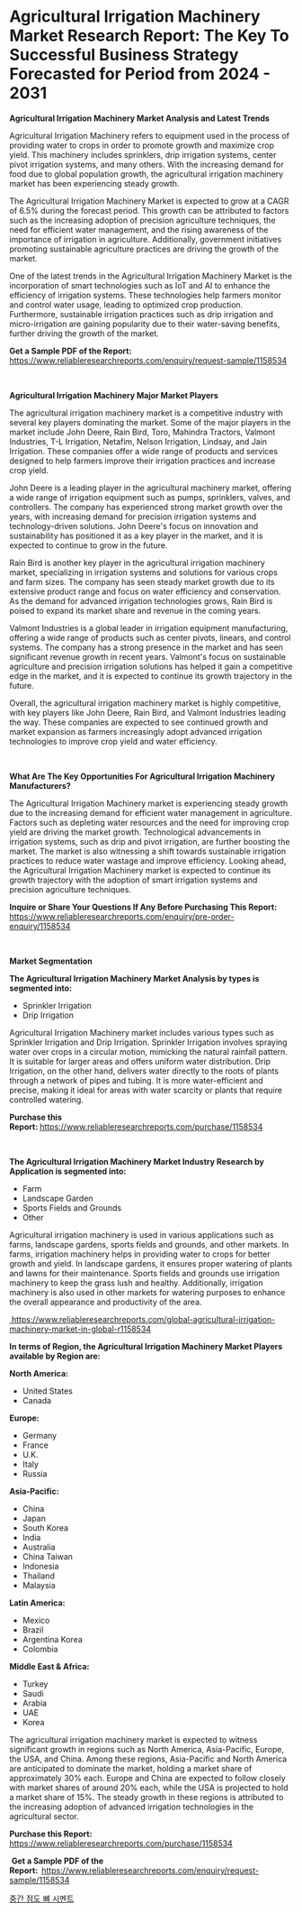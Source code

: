 <p><h1>Agricultural Irrigation Machinery Market Research Report: The Key To Successful Business Strategy Forecasted for Period from 2024 - 2031</h1></p><p><strong>Agricultural Irrigation Machinery Market Analysis and Latest Trends</strong></p>
<p><p>Agricultural Irrigation Machinery refers to equipment used in the process of providing water to crops in order to promote growth and maximize crop yield. This machinery includes sprinklers, drip irrigation systems, center pivot irrigation systems, and many others. With the increasing demand for food due to global population growth, the agricultural irrigation machinery market has been experiencing steady growth.</p><p>The Agricultural Irrigation Machinery Market is expected to grow at a CAGR of 6.5% during the forecast period. This growth can be attributed to factors such as the increasing adoption of precision agriculture techniques, the need for efficient water management, and the rising awareness of the importance of irrigation in agriculture. Additionally, government initiatives promoting sustainable agriculture practices are driving the growth of the market.</p><p>One of the latest trends in the Agricultural Irrigation Machinery Market is the incorporation of smart technologies such as IoT and AI to enhance the efficiency of irrigation systems. These technologies help farmers monitor and control water usage, leading to optimized crop production. Furthermore, sustainable irrigation practices such as drip irrigation and micro-irrigation are gaining popularity due to their water-saving benefits, further driving the growth of the market.</p></p>
<p><strong>Get a Sample PDF of the Report:&nbsp;</strong> <a href="https://www.reliableresearchreports.com/enquiry/request-sample/1158534">https://www.reliableresearchreports.com/enquiry/request-sample/1158534</a></p>
<p>&nbsp;</p>
<p><strong>Agricultural Irrigation Machinery Major Market Players</strong></p>
<p><p>The agricultural irrigation machinery market is a competitive industry with several key players dominating the market. Some of the major players in the market include John Deere, Rain Bird, Toro, Mahindra Tractors, Valmont Industries, T-L Irrigation, Netafim, Nelson Irrigation, Lindsay, and Jain Irrigation. These companies offer a wide range of products and services designed to help farmers improve their irrigation practices and increase crop yield.</p><p>John Deere is a leading player in the agricultural machinery market, offering a wide range of irrigation equipment such as pumps, sprinklers, valves, and controllers. The company has experienced strong market growth over the years, with increasing demand for precision irrigation systems and technology-driven solutions. John Deere's focus on innovation and sustainability has positioned it as a key player in the market, and it is expected to continue to grow in the future.</p><p>Rain Bird is another key player in the agricultural irrigation machinery market, specializing in irrigation systems and solutions for various crops and farm sizes. The company has seen steady market growth due to its extensive product range and focus on water efficiency and conservation. As the demand for advanced irrigation technologies grows, Rain Bird is poised to expand its market share and revenue in the coming years.</p><p>Valmont Industries is a global leader in irrigation equipment manufacturing, offering a wide range of products such as center pivots, linears, and control systems. The company has a strong presence in the market and has seen significant revenue growth in recent years. Valmont's focus on sustainable agriculture and precision irrigation solutions has helped it gain a competitive edge in the market, and it is expected to continue its growth trajectory in the future.</p><p>Overall, the agricultural irrigation machinery market is highly competitive, with key players like John Deere, Rain Bird, and Valmont Industries leading the way. These companies are expected to see continued growth and market expansion as farmers increasingly adopt advanced irrigation technologies to improve crop yield and water efficiency.</p></p>
<p>&nbsp;</p>
<p><strong>What Are The Key Opportunities For Agricultural Irrigation Machinery Manufacturers?</strong></p>
<p><p>The Agricultural Irrigation Machinery market is experiencing steady growth due to the increasing demand for efficient water management in agriculture. Factors such as depleting water resources and the need for improving crop yield are driving the market growth. Technological advancements in irrigation systems, such as drip and pivot irrigation, are further boosting the market. The market is also witnessing a shift towards sustainable irrigation practices to reduce water wastage and improve efficiency. Looking ahead, the Agricultural Irrigation Machinery market is expected to continue its growth trajectory with the adoption of smart irrigation systems and precision agriculture techniques.</p></p>
<p><strong>Inquire or Share Your Questions If Any Before Purchasing This Report:</strong> <a href="https://www.reliableresearchreports.com/enquiry/pre-order-enquiry/1158534">https://www.reliableresearchreports.com/enquiry/pre-order-enquiry/1158534</a></p>
<p>&nbsp;</p>
<p><strong>Market Segmentation</strong></p>
<p><strong>The Agricultural Irrigation Machinery Market Analysis by types is segmented into:</strong></p>
<p><ul><li>Sprinkler Irrigation</li><li>Drip Irrigation</li></ul></p>
<p><p>Agricultural Irrigation Machinery market includes various types such as Sprinkler Irrigation and Drip Irrigation. Sprinkler Irrigation involves spraying water over crops in a circular motion, mimicking the natural rainfall pattern. It is suitable for larger areas and offers uniform water distribution. Drip Irrigation, on the other hand, delivers water directly to the roots of plants through a network of pipes and tubing. It is more water-efficient and precise, making it ideal for areas with water scarcity or plants that require controlled watering.</p></p>
<p><strong>Purchase this Report:&nbsp;</strong><a href="https://www.reliableresearchreports.com/purchase/1158534">https://www.reliableresearchreports.com/purchase/1158534</a></p>
<p>&nbsp;</p>
<p><strong>The Agricultural Irrigation Machinery Market Industry Research by Application is segmented into:</strong></p>
<p><ul><li>Farm</li><li>Landscape Garden</li><li>Sports Fields and Grounds</li><li>Other</li></ul></p>
<p><p>Agricultural irrigation machinery is used in various applications such as farms, landscape gardens, sports fields and grounds, and other markets. In farms, irrigation machinery helps in providing water to crops for better growth and yield. In landscape gardens, it ensures proper watering of plants and lawns for their maintenance. Sports fields and grounds use irrigation machinery to keep the grass lush and healthy. Additionally, irrigation machinery is also used in other markets for watering purposes to enhance the overall appearance and productivity of the area.</p></p>
<p><a href="https://www.reliableresearchreports.com/global-agricultural-irrigation-machinery-market-in-global-r1158534">&nbsp;https://www.reliableresearchreports.com/global-agricultural-irrigation-machinery-market-in-global-r1158534</a></p>
<p><strong>In terms of Region, the Agricultural Irrigation Machinery Market Players available by Region are:</strong></p>
<p>
    <p> <strong> North America: </strong>
        <ul>
            <li>United States</li>
            <li>Canada</li>
        </ul>
        </p> 
    <p> <strong> Europe: </strong>
        <ul>
            <li>Germany</li>
            <li>France</li>
            <li>U.K.</li>
            <li>Italy</li>
            <li>Russia</li>
        </ul>
        </p> 
    <p> <strong> Asia-Pacific: </strong>
        <ul>
            <li>China</li>
            <li>Japan</li>
            <li>South Korea</li>
            <li>India</li>
            <li>Australia</li>
            <li>China Taiwan</li>
            <li>Indonesia</li>
            <li>Thailand</li>
            <li>Malaysia</li>
        </ul>
        </p> 
    <p> <strong> Latin America: </strong>
        <ul>
            <li>Mexico</li>
            <li>Brazil</li>
            <li>Argentina Korea</li>
            <li>Colombia</li>
        </ul>
        </p> 
    <p> <strong> Middle East & Africa: </strong>
        <ul>
            <li>Turkey</li>
            <li>Saudi</li>
            <li>Arabia</li>
            <li>UAE</li>
            <li>Korea</li>
        </ul>
    </p>
    </p>
<p><p>The agricultural irrigation machinery market is expected to witness significant growth in regions such as North America, Asia-Pacific, Europe, the USA, and China. Among these regions, Asia-Pacific and North America are anticipated to dominate the market, holding a market share of approximately 30% each. Europe and China are expected to follow closely with market shares of around 20% each, while the USA is projected to hold a market share of 15%. The steady growth in these regions is attributed to the increasing adoption of advanced irrigation technologies in the agricultural sector.</p></p>
<p><strong>Purchase this Report: </strong><a href="https://www.reliableresearchreports.com/purchase/1158534">https://www.reliableresearchreports.com/purchase/1158534</a></p>
<p>&nbsp;<strong>Get a Sample PDF of the Report:&nbsp;&nbsp;</strong><a href="https://www.reliableresearchreports.com/enquiry/request-sample/1158534">https://www.reliableresearchreports.com/enquiry/request-sample/1158534</a></p>
<p><strong></strong></p>
<p><p><a href="https://github.com/sougarounis/Market-Research-Report-List-4/blob/main/339474495461.md">중간 점도 뼈 시멘트</a></p></p>